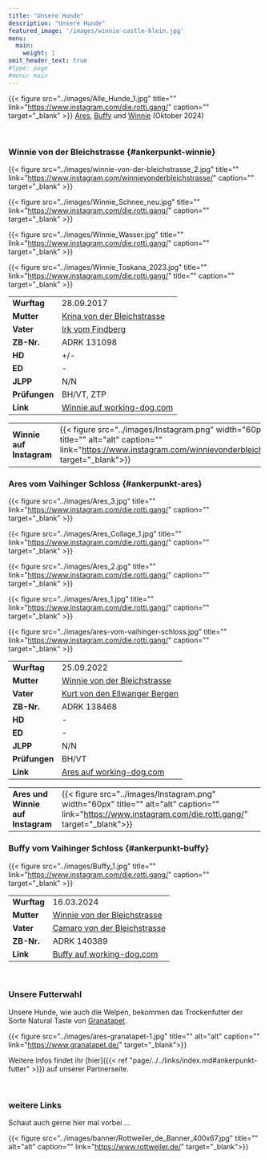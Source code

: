 ```yaml
---
title: "Unsere Hunde"
description: "Unsere Hunde"
featured_image: '/images/winnie-castle-klein.jpg'
menu:
  main:
    weight: 1
omit_header_text: true
#type: page
#menu: main
---
```



{{< figure src="../images/Alle_Hunde_1.jpg" title="" link="https://www.instagram.com/die.rotti.gang/"  caption=""  target="_blank" >}}
[Ares](#ankerpunkt-ares), [Buffy](#ankerpunkt-buffy) und [Winnie](#ankerpunkt-winnie) (Oktober 2024)  

&nbsp;


### Winnie von der Bleichstrasse {#ankerpunkt-winnie}
{{< figure src="../images/winnie-von-der-bleichstrasse_2.jpg" title="" link="https://www.instagram.com/winnievonderbleichstrasse/"  caption=""  target="_blank" >}}

{{< figure src="../images/Winnie_Schnee_neu.jpg" title="" link="https://www.instagram.com/die.rotti.gang/"  caption=""  target="_blank" >}}

{{< figure src="../images/Winnie_Wasser.jpg" title="" link="https://www.instagram.com/die.rotti.gang/"  caption=""  target="_blank" >}}

{{< figure src="../images/Winnie_Toskana_2023.jpg" title="" link="https://www.instagram.com/die.rotti.gang/" title="" caption=""  target="_blank" >}}

|               |                                                                                                            |
|---------------|------------------------------------------------------------------------------------------------------------|
| **Wurftag**   | 28.09.2017                                                                                                 |
| **Mutter**    | [Krina von der Bleichstrasse](https://de.working-dog.com/dogs-details/2507067/Krina-von-der-Bleichstrasse) |
| **Vater**     | [Irk vom Findberg](https://de.working-dog.com/dogs-details/2598356/Irk-vom-Findberg)                       |
| **ZB-Nr.**    | ADRK 131098                                                                                                |
| **HD**        | +/-                                                                                                        |
| **ED**        | -                                                                                                          |
| **JLPP**      | N/N                                                                                                        |
| **Prüfungen** | BH/VT, ZTP                                                                                                 |
| **Link**      | [Winnie auf working-dog.com](https://de.working-dog.com/dogs-details/7324943/Winnie-von-der-Bleichstrasse) |

|   |   |
|---|---|
| **Winnie auf Instagram** | {{< figure src="../images/Instagram.png" width="60px" title="" alt="alt" caption="" link="https://www.instagram.com/winnievonderbleichstrasse/" target="_blank">}} |


### Ares vom Vaihinger Schloss {#ankerpunkt-ares}
{{< figure src="../images/Ares_3.jpg" title="" link="https://www.instagram.com/die.rotti.gang/"  caption=""  target="_blank" >}}

{{< figure src="../images/Ares_Collage_1.jpg" title="" link="https://www.instagram.com/die.rotti.gang/"  caption=""  target="_blank" >}}

{{< figure src="../images/Ares_2.jpg" title="" link="https://www.instagram.com/die.rotti.gang/"  caption=""  target="_blank" >}}

{{< figure src="../images/Ares_1.jpg" title="" link="https://www.instagram.com/die.rotti.gang/"  caption=""  target="_blank" >}}

{{< figure src="../images/ares-vom-vaihinger-schloss.jpg" title="" link="https://www.instagram.com/die.rotti.gang/"  caption=""  target="_blank" >}}


|               |                                                                                                                |
|---------------|----------------------------------------------------------------------------------------------------------------|
| **Wurftag**   | 25.09.2022                                                                                                     |
| **Mutter**    | [Winnie von der Bleichstrasse](https://de.working-dog.com/dogs-details/7324943/Winnie-von-der-Bleichstrasse)   |
| **Vater**     | [Kurt von den Ellwanger Bergen](https://de.working-dog.com/dogs-details/6743917/Kurt-von-den-Ellwanger-Bergen) |
| **ZB-Nr.**    | ADRK 138468                                                                                                    |
| **HD**        | -                                                                                                              |
| **ED**        | -                                                                                                              |
| **JLPP**      | N/N                                                                                                            |
| **Prüfungen** | BH/VT                                                                                                          |
| **Link**      | [Ares auf working-dog.com](https://de.working-dog.com/dogs-details/7737779/Ares-vom-Vaihinger-Schloss)         |

|   |   |
|---|---|
| **Ares und Winnie auf Instagram** | {{< figure src="../images/Instagram.png" width="60px" title="" alt="alt" caption="" link="https://www.instagram.com/die.rotti.gang/" target="_blank">}} |


### Buffy vom Vaihinger Schloss {#ankerpunkt-buffy}
{{< figure src="../images/Buffy_1.jpg" title="" link="https://www.instagram.com/die.rotti.gang/"  caption=""  target="_blank" >}}

|               |                                                                                                              |
|---------------|--------------------------------------------------------------------------------------------------------------|
| **Wurftag**   | 16.03.2024                                                                                                   |
| **Mutter**    | [Winnie von der Bleichstrasse](https://de.working-dog.com/dogs-details/7324943/Winnie-von-der-Bleichstrasse) |
| **Vater**     | [Camaro von der Bleichstrasse](https://de.working-dog.com/dogs-details/7478865/Camaro-von-der-Bleichstrasse) |
| **ZB-Nr.**    | ADRK 140389                                                                                                  |
| **Link**      | [Buffy auf working-dog.com](https://de.working-dog.com/dogs-details/7907504/Buffy-vom-Vaihinger-Schloss)     |


&nbsp;

### Unsere Futterwahl

Unsere Hunde, wie auch die Welpen, bekommen das Trockenfutter der Sorte Natural Taste von [Granatapet](https://www.granatapet.de/hundefutter/natural-taste).

{{< figure src="../images/ares-granatapet-1.jpg" title="" alt="alt" caption="" link="https://www.granatapet.de/" target="_blank">}}

Weitere Infos findet ihr [hier]({{< ref "page/../../links/index.md#ankerpunkt-futter" >}}) auf unserer Partnerseite.


&nbsp;


### weitere Links

Schaut auch gerne hier mal vorbei ...

{{< figure src="../images/banner/Rottweiler_de_Banner_400x67.jpg" title="" alt="alt" caption="" link="https://www.rottweiler.de/" target="_blank">}}